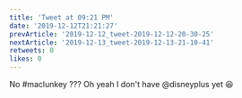 ```yaml
---
title: 'Tweet at 09:21 PM'
date: '2019-12-12T21:21:27'
prevArticle: '2019-12-12_tweet-2019-12-12-20-30-25'
nextArticle: '2019-12-13_tweet-2019-12-13-21-10-41'
retweets: 0
likes: 0
---
```

No #maclunkey ??? Oh yeah I don't have @disneyplus yet 😆